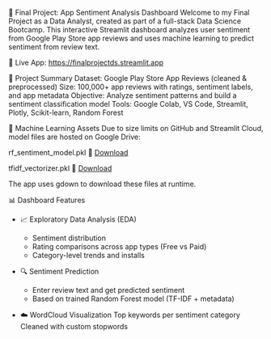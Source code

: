 📱 Final Project: App Sentiment Analysis Dashboard
Welcome to my Final Project as a Data Analyst, created as part of a full-stack Data Science Bootcamp. This interactive Streamlit dashboard analyzes user sentiment from Google Play Store app reviews and uses machine learning to predict sentiment from review text.

🔗 Live App: https://finalprojectds.streamlit.app

📌 Project Summary
Dataset: Google Play Store App Reviews (cleaned & preprocessed)
Size: 100,000+ app reviews with ratings, sentiment labels, and app metadata
Objective: Analyze sentiment patterns and build a sentiment classification model
Tools: Google Colab, VS Code, Streamlit, Plotly, Scikit-learn, Random Forest

🤖 Machine Learning Assets
Due to size limits on GitHub and Streamlit Cloud, model files are hosted on Google Drive:

rf_sentiment_model.pkl
📎 [Download](https://drive.google.com/file/d/1xJn2KEJ3VNt4ij9aoge45ZEtBrA-3ODQ/view?usp=drive_link)

tfidf_vectorizer.pkl
📎 [Download](https://drive.google.com/file/d/1xRFKwhVHVbMIPIAlGTO1COKwmhjJgnLY/view?usp=drive_link)

The app uses gdown to download these files at runtime.

📊 Dashboard Features
- 📈 Exploratory Data Analysis (EDA)
  - Sentiment distribution
  - Rating comparisons across app types (Free vs Paid)
  - Category-level trends and installs

- 🔍 Sentiment Prediction
  - Enter review text and get predicted sentiment
  - Based on trained Random Forest model (TF-IDF + metadata)

- ☁️ WordCloud Visualization
Top keywords per sentiment category
Cleaned with custom stopwords
